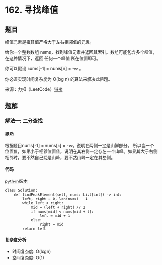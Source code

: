 # 162. 寻找峰值

## 题目
峰值元素是指其值严格大于左右相邻值的元素。

给你一个整数数组 nums，找到峰值元素并返回其索引。数组可能包含多个峰值，在这种情况下，返回 任何一个峰值 所在位置即可。

你可以假设 nums[-1] = nums[n] = -∞ 。

你必须实现时间复杂度为 O(log n) 的算法来解决此问题。

来源：力扣（LeetCode）[链接](https://leetcode.cn/problems/find-peak-element)

## 题解
### 解法一: 二分查找
#### 思路
根据题目nums[-1] = nums[n] = -∞，说明在两侧一定是山脚部分。
所以当一个位置值，如果小于相邻位置值，说明在其右侧一定存在一个山峰。如果其大于右侧相邻时，要不然自己就是山峰，要不然山峰一定在其左侧。

#### 代码
[python版本](https://www.python.org/)
```
class Solution:
    def findPeakElement(self, nums: List[int]) -> int:
        left, right = 0, len(nums) - 1
        while left < right:
            mid = (left + right) // 2     
            if nums[mid] < nums[mid + 1]:
                left = mid + 1
            else:
                right = mid
        return left
```

#### 复杂度分析
* 时间复杂度: O(logn)
* 空间复杂度: O(1)